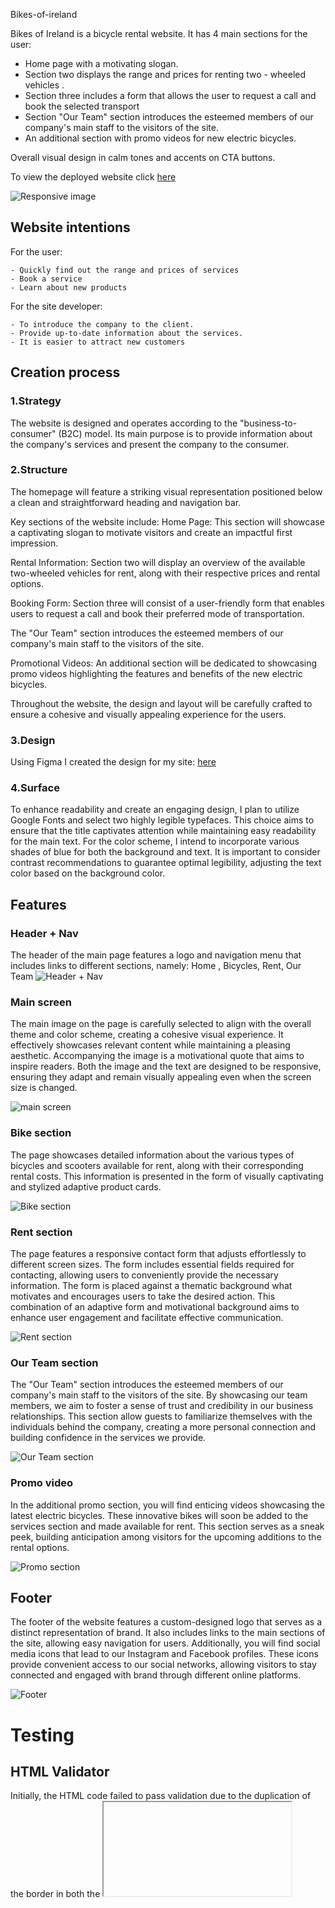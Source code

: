 Bikes-of-ireland
 
Bikes of Ireland is a bicycle rental website. It has 4 main sections for the user:

- Home page with a motivating slogan.
- Section two displays the range and prices for renting two - wheeled vehicles .
- Section three includes a form that allows the user to request a call and book the selected transport 
- Section "Our Team" section introduces the esteemed members of our company's main staff to the visitors of the site.
- An additional section with promo videos for new electric bicycles.

Overall visual design in calm tones and accents on CTA buttons.

To view the deployed website click [here](https://app-wizard.github.io/bike-of-ireland/)

![Responsive image](/assets/img/multi-mockup.png)

## Website intentions

For the user:
```
- Quickly find out the range and prices of services
- Book a service
- Learn about new products
```

For the site developer:
```
- To introduce the company to the client.
- Provide up-to-date information about the services.
- It is easier to attract new customers
```

## Creation process

### 1.Strategy

The website is designed and operates according to the "business-to-consumer" (B2C) model. Its main purpose is to provide information about the company's services and present the company to the consumer.

### 2.Structure
The homepage will feature a striking visual representation positioned below a clean and straightforward heading and navigation bar.

Key sections of the website include:
Home Page: This section will showcase a captivating slogan to motivate visitors and create an impactful first impression.

Rental Information: Section two will display an overview of the available two-wheeled vehicles for rent, along with their respective prices and rental options.

Booking Form: Section three will consist of a user-friendly form that enables users to request a call and book their preferred mode of transportation.

The "Our Team" section introduces the esteemed members of our company's main staff to the visitors of the site.

Promotional Videos: An additional section will be dedicated to showcasing promo videos highlighting the features and benefits of the new electric bicycles.

Throughout the website, the design and layout will be carefully crafted to ensure a cohesive and visually appealing experience for the users.

### 3.Design

Using Figma I created the design for my site: [here](/assets/img/figma.png)

### 4.Surface

To enhance readability and create an engaging design, I plan to utilize Google Fonts and select two highly legible typefaces. This choice aims to ensure that the title captivates attention while maintaining easy readability for the main text. For the color scheme, I intend to incorporate various shades of blue for both the background and text. It is important to consider contrast recommendations to guarantee optimal legibility, adjusting the text color based on the background color.

## Features 

### Header + Nav

The header of the main page features a logo and navigation menu that includes links to different sections, namely:
Home , Bicycles, Rent, Our Team
![Header + Nav](/assets//img/header.png)

### Main screen

The main image on the page is carefully selected to align with the overall theme and color scheme, creating a cohesive visual experience. It effectively showcases relevant content while maintaining a pleasing aesthetic. Accompanying the image is a motivational quote that aims to inspire readers. Both the image and the text are designed to be responsive, ensuring they adapt and remain visually appealing even when the screen size is changed.

![main screen](/assets/img/main.png)


### Bike section

The page showcases detailed information about the various types of bicycles and scooters available for rent, along with their corresponding rental costs. This information is presented in the form of visually captivating and stylized adaptive product cards.

![Bike section](/assets/img/bikescreen.png)


### Rent section

The page features a responsive contact form that adjusts effortlessly to different screen sizes. The form includes essential fields required for contacting, allowing users to conveniently provide the necessary information. The form is placed against a thematic background what motivates and encourages users to take the desired action. This combination of an adaptive form and motivational background aims to enhance user engagement and facilitate effective communication.

![Rent section](/assets/img/booksection.png)

### Our Team section

The "Our Team" section introduces the esteemed members of our company's main staff to the visitors of the site. By showcasing our team members, we aim to foster a sense of trust and credibility in our business relationships. This section allow guests to familiarize themselves with the individuals behind the company, creating a more personal connection and building confidence in the services we provide.

![Our Team section](/assets/img/our-team-section.png)


### Promo video

In the additional promo section, you will find enticing videos showcasing the latest electric bicycles. These innovative bikes will soon be added to the services section and made available for rent. This section serves as a sneak peek, building anticipation among visitors for the upcoming additions to the rental options.

![Promo section](/assets/img/promosection.png)

## Footer


The footer of the website features a custom-designed logo that serves as a distinct representation of brand. It also includes links to the main sections of the site, allowing easy navigation for users. Additionally, you will find social media icons that lead to our Instagram and Facebook profiles. These icons provide convenient access to our social networks, allowing visitors to stay connected and engaged with brand through different online platforms.

![Footer](/assets/img/footersection.png)

# Testing

## HTML Validator 

Initially, the HTML code failed to pass validation due to the duplication of the border in both the <iframe> and <div> elements. However, after rectifying the code based on the recommendations, the necessary corrections were made, and the validation was successfully passed.

![html validator](/assets/img/html-checker.png)

## CSS Validator

During the development process, I made several adjustments to the CSS code in order to ensure that it passed CSS validation without any errors. By continuously refactoring the CSC code, I was able to address any potential issues and maintain a clean and error-free stylesheet.

![css validator](/assets/img/css-check.png)

## Lighthouse

To assess the loading speed of my website, I utilized Google DevTools Lighthouse to conduct performance testing. In order to enhance the download performance, I made necessary adjustments such as resizing the images. This approach allowed me to strike a balance between image quality and download speed, ensuring that the website loads efficiently without compromising visual appeal.

![lighthouse test](/assets/img/lighthouse-test.png)

## Manual testing

I thoroughly tested and developed this website using Mac Safari as my primary browser. However, I also verified its functionality and compatibility on Chrome and Microsoft Edge, and I'm pleased to confirm that it works perfectly on all these platforms.

Additionally, I performed tests on mobile devices, specifically an iPhone 11 and Samsung S22. For other mobile devices, I utilized Google DevTools to simulate their displays and ensure optimal responsiveness and appearance. This comprehensive testing approach guarantees a seamless and enjoyable user experience across different browsers and devices.

## Issues and their solutions

I faced challenges in maintaining visual appeal while resizing the screen, as it was crucial to ensure consistent style across a wide range of devices, from iPhone 4 to high-resolution 4K monitors and beyond. However, after multiple factors, I successfully achieved the desired outcome, adopting the content to various screen sizes without compromising the aesthetics of the website.

Additionally, I encountered an issue with the form functionality during the development stage, as there was no backend available for testing. To overcome this obstacle, I utilizes the service provided by https://jsonplaceholder.typicode.com/posts. This allowed me to simulate form submissions and test the firms behavior without the need for a fully functional backend.

# Deployment 

* The website was deployed to GitHub. The steps to deploy are as follows:
    * In the GitHub repository, navigate to the Settings tab
    * Scroll down to GitHub pages and click "Check it out here!"
    * Under "Source" ensure you select "main"
    * Once the main branch has been selected, the page will be automatically refreshed with a detailed ribbon display to indicate the successful deployment.

Click [here](https://github.com/app-wizard/bike-of-ireland) to view my GitHub repository.

# Credits 

## Content
The visual component of my website was primarily influenced by the inspiring works of talented designers on the Behance platform. Drawing inspiration from their thematic creations, I crafted a unique and distinctive design that reflects my vision for a sleek and modern bicycle rental website. By infusing my own creativity and ideas into the process, I was able to create a visually captivating and one-of-a-kind final product that showcases my personal interpretation of a light and inviting bicycle rental site.


## Media
Design Ideas [behance.net](https://www.behance.net/).

Images where taken from [freepik.com](https://www.freepik.com/).

Icons where taken from [Font Awesome](https://fontawesome.com/).

The YouTube video content creator is [Romeo Visuals](https://www.youtube.com/@romeovisuals713).


## Code

I adapted social buttons from [Love Running](https://github.com/app-wizard/love-running)

Colours were chosen by [color.adobe.com](https://color.adobe.com/create/color-wheel).

Fonts were chosen on [GoogleFonts](https://fonts.google.com/)

Service for testing sending forms [Jsonplaceholder](https://jsonplaceholder.typicode.com/posts) 
